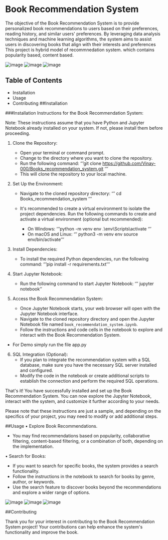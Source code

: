 # Book Recommendation System

The objective of the Book Recommendation System is to provide personalized book recommendations to users based on their preferences, reading history, and similar users' preferences. By leveraging data analysis techniques and machine learning algorithms, the system aims to assist users in discovering books that align with their interests and preferences
This project is hybrid model of recommnedation system. which contains popularity based, content based.


![image](https://github.com/Vinay-000/Books_-recommendation_system/assets/56780725/b716f199-5ac1-460b-bcc5-4363d83cf8cf)
![image](https://github.com/Vinay-000/Books_-recommendation_system/assets/56780725/f1d9ba78-9283-46b0-b3ab-d28fe7584f84)
![image](https://github.com/Vinay-000/Books_-recommendation_system/assets/56780725/9c274480-92b1-4f7a-ab96-dd3e534899b9)
## Table of Contents

- Installation
- Usage
- Contributing
##Installation

###Installation Instructions for the Book Recommendation System:

Note: These instructions assume that you have Python and Jupyter Notebook already installed on your system. If not, please install them before proceeding.

1. Clone the Repository:
   - Open your terminal or command prompt.
   - Change to the directory where you want to clone the repository.
   - Run the following command:
     ‘’’git clone https://github.com/Vinay-000/Books_recommendation_system.git ‘’’ 
   - This will clone the repository to your local machine.

2. Set Up the Environment:
   - Navigate to the cloned repository directory:
     ‘’’ cd Books_recommendation_system ’’’

   - It's recommended to create a virtual environment to isolate the project dependencies. Run the following commands to create and activate a virtual environment (optional but recommended):
     - On Windows:
       ‘’’python -m venv env
       .\env\Scripts\activate ‘’’
     - On macOS and Linux:
       ‘’’ python3 -m venv env
       source env/bin/activate’’’

3. Install Dependencies:
   - To install the required Python dependencies, run the following command:
     ‘’’pip install -r requirements.txt’’’

4. Start Jupyter Notebook:
   - Run the following command to start Jupyter Notebook:
     ‘’’ jupyter notebook’’

5. Access the Book Recommendation System:
   - Once Jupyter Notebook starts, your web browser will open with the Jupyter Notebook interface.
   - Navigate to the cloned repository directory and open the Jupyter Notebook file named `book_recommendation_system.ipynb`.
   - Follow the instructions and code cells in the notebook to explore and interact with the Book Recommendation System.
- For Demo simply run the file app.py 

6. SQL Integration (Optional):
   - If you plan to integrate the recommendation system with a SQL database, make sure you have the necessary SQL server installed and configured.
   - Modify the code in the notebook or create additional scripts to establish the connection and perform the required SQL operations.

That's it! You have successfully installed and set up the Book Recommendation System. You can now explore the Jupyter Notebook, interact with the system, and customize it further according to your needs.

Please note that these instructions are just a sample, and depending on the specifics of your project, you may need to modify or add additional steps.

##Usage
•	Explore Book Recommendations.

- You may find recommendations based on popularity, collaborative filtering, content-based filtering, or a combination of both, depending on the implementation.

•	Search for Books:

- If you want to search for specific books, the system provides a search functionality.
-	Follow the instructions in the notebook to search for books by genre, author, or keywords.
-	Use the search feature to discover books beyond the recommendations and explore a wider range of options.

![image](https://github.com/Vinay-000/Books_-recommendation_system/assets/56780725/fa4bcfb8-5d44-417b-97da-830ce8da1907)
![image](https://github.com/Vinay-000/Books_-recommendation_system/assets/56780725/0cea0765-9fca-454c-b823-811f69583766)
![image](https://github.com/Vinay-000/Books_-recommendation_system/assets/56780725/06a6ddeb-f2fb-4ee9-b5ea-dfd4eb32d01b)

##Contributing

Thank you for your interest in contributing to the Book Recommendation System project! Your contributions can help enhance the system's functionality and improve the book.

